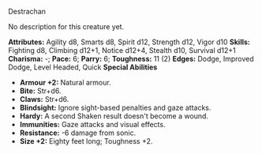 Destrachan

No description for this creature yet.

**Attributes:** Agility d8, Smarts d8, Spirit d12, Strength d12, Vigor
d10
**Skills:** Fighting d8, Climbing d12+1, Notice d12+4, Stealth d10,
Survival d12+1
**Charisma:** -; **Pace:** 6; **Parry:** 6; **Toughness:** 11 (2)
**Edges:** Dodge, Improved Dodge, Level Headed, Quick
**Special Abilities**
- **Armour +2:** Natural armour.
- **Bite:** Str+d6.
- **Claws:** Str+d6.
- **Blindsight:** Ignore sight-based penalties and gaze attacks.
- **Hardy:** A second Shaken result doesn't become a wound.
- **Immunities:** Gaze attacks and visual effects.
- **Resistance:** -6 damage from sonic.
- **Size +2:** Eighty feet long; Toughness +2.

